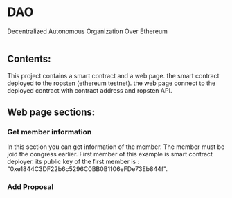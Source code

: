 # DAO
Decentralized Autonomous Organization Over Ethereum
```

```
## Contents:
This project contains a smart contract and a web page.
the smart contract deployed to the ropsten (ethereum testnet).
the web page connect to the deployed contract with contract address and ropsten API.

## Web page sections:
### Get member information
In this section you can get information of the member.
The member must be joid the congress earlier.
First member of this example is smart contract deployer.
its public key of the first member is : "0xe1844C3DF22b6c5296C0BB0B1106eFDe73Eb844f".

### Add Proposal



